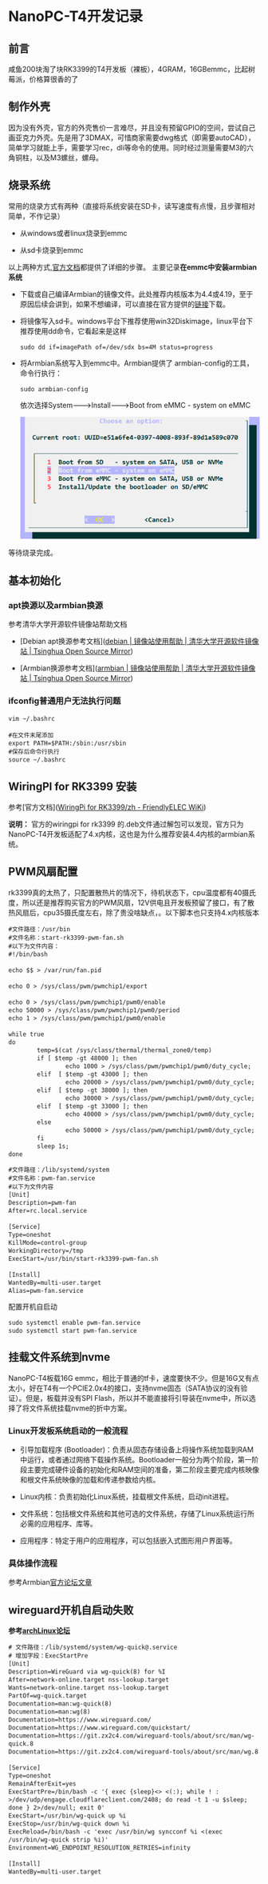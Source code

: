 # NanoPC-T4开发记录

## 前言

咸鱼200块淘了块RK3399的T4开发板（裸板），4GRAM，16GBemmc，比起树莓派，价格算很香的了

## 制作外壳

因为没有外壳，官方的外壳售价一言难尽，并且没有预留GPIO的空间，尝试自己画亚克力外壳。先是用了3DMAX，可惜商家需要dwg格式（即需要autoCAD），简单学习就能上手，需要学习rec，dli等命令的使用。同时经过测量需要M3的六角铜柱，以及M3螺丝，螺母。

## 烧录系统

常用的烧录方式有两种（直接将系统安装在SD卡，读写速度有点慢，且步骤相对简单，不作记录）

- 从windows或者linux烧录到emmc

- 从sd卡烧录到emmc

以上两种方式,[官方文档](https://wiki.friendlyelec.com/wiki/index.php/NanoPC-T4)都提供了详细的步骤。
主要记录**在emmc中安装armbian系统**

- 下载或自己编译Armbian的镜像文件。此处推荐内核版本为4.4或4.19，至于原因后续会讲到，如果不想编译，可以直接在官方提供的[链接](https://stpete-mirror.armbian.com/archive/nanopct4/archive/)下载。

- 将镜像写入sd卡。windows平台下推荐使用win32Diskimage，linux平台下推荐使用dd命令，它看起来是这样

  ```shell
  sudo dd if=imagePath of=/dev/sdx bs=4M status=progress
  ```

- 将Armbian系统写入到emmc中。Armbian提供了  armbian-config的工具，命令行执行：

  ```shell
  sudo armbian-config
  ```

  依次选择System--->Install--->Boot from eMMC - system on eMMC

  ![](./assets/armbian-config.png) 

等待烧录完成。

## 基本初始化

### apt换源以及armbian换源

参考清华大学开源软件镜像站帮助文档

- [Debian apt换源参考文档]([debian | 镜像站使用帮助 | 清华大学开源软件镜像站 | Tsinghua Open Source Mirror](https://mirrors.tuna.tsinghua.edu.cn/help/debian/))

- [Armbian换源参考文档]([armbian | 镜像站使用帮助 | 清华大学开源软件镜像站 | Tsinghua Open Source Mirror](https://mirrors.tuna.tsinghua.edu.cn/help/armbian/))

### ifconfig普通用户无法执行问题

```shell
vim ~/.bashrc

#在文件末尾添加
export PATH=$PATH:/sbin:/usr/sbin
#保存后命令行执行
source ~/.bashrc
```



## WiringPI for RK3399 安装

参考[官方文档]([WiringPi for RK3399/zh - FriendlyELEC WiKi](https://wiki.friendlyelec.com/wiki/index.php/WiringPi_for_RK3399/zh))

**说明：** 官方的wiringpi for rk3399 的.deb文件通过解包可以发现，官方只为NanoPC-T4开发板适配了4.x内核，这也是为什么推荐安装4.4内核的armbian系统。

## PWM风扇配置

rk3399真的太热了，只配置散热片的情况下，待机状态下，cpu温度都有40摄氏度，所以还是推荐购买官方的PWM风扇，12V供电且开发板预留了接口，有了散热风扇后，cpu35摄氏度左右，除了贵没啥缺点，。以下脚本也只支持4.x内核版本

```shell
#文件路径：/usr/bin
#文件名称：start-rk3399-pwm-fan.sh 
#以下为文件内容：
#!/bin/bash
 
echo $$ > /var/run/fan.pid
 
echo 0 > /sys/class/pwm/pwmchip1/export
 
echo 0 > /sys/class/pwm/pwmchip1/pwm0/enable
echo 50000 > /sys/class/pwm/pwmchip1/pwm0/period
echo 1 > /sys/class/pwm/pwmchip1/pwm0/enable
 
while true
do
        temp=$(cat /sys/class/thermal/thermal_zone0/temp)
        if [ $temp -gt 48000 ]; then
                echo 1000 > /sys/class/pwm/pwmchip1/pwm0/duty_cycle;
        elif  [ $temp -gt 43000 ]; then
                echo 20000 > /sys/class/pwm/pwmchip1/pwm0/duty_cycle;
        elif  [ $temp -gt 38000 ]; then
                echo 30000 > /sys/class/pwm/pwmchip1/pwm0/duty_cycle;
        elif  [ $temp -gt 33000 ]; then
                echo 40000 > /sys/class/pwm/pwmchip1/pwm0/duty_cycle;
        else
                echo 50000 > /sys/class/pwm/pwmchip1/pwm0/duty_cycle;
        fi
        sleep 1s;
done
```

```shell
#文件路径：/lib/systemd/system
#文件名称：pwm-fan.service
#以下为文件内容
[Unit]
Description=pwm-fan
After=rc.local.service

[Service]
Type=oneshot
KillMode=control-group
WorkingDirectory=/tmp
ExecStart=/usr/bin/start-rk3399-pwm-fan.sh

[Install]
WantedBy=multi-user.target
Alias=pwm-fan.service

```

配置开机自启动

```shell
sudo systemctl enable pwm-fan.service
sudo systemctl start pwm-fan.service
```
## 挂载文件系统到nvme

NanoPC-T4板载16G emmc，相比于普通的tf卡，速度要快不少。但是16G又有点太小，好在T4有一个PCIE2.0x4的接口，支持nvme固态（SATA协议的没有验证）。但是，板载并没有SPI Flash，所以并不能直接将引导装在nvme中，所以选择了将文件系统挂载nvme的折中方案。

### Linux开发板系统启动的一般流程

- 引导加载程序 (Bootloader)：负责从固态存储设备上将操作系统加载到RAM中运行，或者通过网络下载操作系统。Bootloader一般分为两个阶段，第一阶段主要完成硬件设备的初始化和RAM空间的准备，第二阶段主要完成内核映像和根文件系统映像的加载和传递参数给内核。

- Linux内核：负责初始化Linux系统，挂载根文件系统，启动init进程。

- 文件系统：包括根文件系统和其他可选的文件系统，存储了Linux系统运行所必需的应用程序、库等。

- 应用程序：特定于用户的应用程序，可以包括嵌入式图形用户界面等。

### 具体操作流程
参考Armbian[官方论坛文章](https://forum.armbian.com/topic/13617-nanopc-t4-boot-from-a-sdcard-use-the-nvme-as-the-root-partition-quick-and-very-dirty/)

## wireguard开机自启动失败

**参考[archLinux论坛](https://bbs.archlinux.org/viewtopic.php?id=266627)**

```shell
# 文件路径：/lib/systemd/system/wg-quick@.service 
# 增加字段：ExecStartPre
[Unit]
Description=WireGuard via wg-quick(8) for %I
After=network-online.target nss-lookup.target
Wants=network-online.target nss-lookup.target
PartOf=wg-quick.target
Documentation=man:wg-quick(8)
Documentation=man:wg(8)
Documentation=https://www.wireguard.com/
Documentation=https://www.wireguard.com/quickstart/
Documentation=https://git.zx2c4.com/wireguard-tools/about/src/man/wg-quick.8
Documentation=https://git.zx2c4.com/wireguard-tools/about/src/man/wg.8

[Service]
Type=oneshot
RemainAfterExit=yes
ExecStartPre=/bin/bash -c '{ exec {sleep}<> <(:); while ! : >/dev/udp/engage.cloudflareclient.com/2408; do read -t 1 -u $sleep; done } 2>/dev/null; exit 0'
ExecStart=/usr/bin/wg-quick up %i
ExecStop=/usr/bin/wg-quick down %i
ExecReload=/bin/bash -c 'exec /usr/bin/wg syncconf %i <(exec /usr/bin/wg-quick strip %i)'
Environment=WG_ENDPOINT_RESOLUTION_RETRIES=infinity

[Install]
WantedBy=multi-user.target
```



